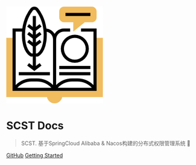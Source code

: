 ![logo](_media/icon.png)

# SCST Docs

> SCST. 基于SpringCloud Alibaba & Nacos构建的分布式权限管理系统  :rocket:

[GitHub](https://github.com/tycoding/scst)
[Getting Started](#main)

